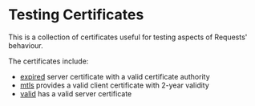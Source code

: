 # Testing Certificates

This is a collection of certificates useful for testing aspects of Requests'
behaviour.

The certificates include:

* [expired](./expired) server certificate with a valid certificate authority
* [mtls](./mtls) provides a valid client certificate with 2-year validity
* [valid](./valid) has a valid server certificate
